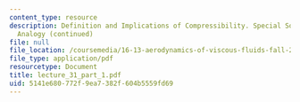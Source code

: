 ```yaml
---
content_type: resource
description: Definition and Implications of Compressibility. Special Solutions. Reynolds
  Analogy (continued)
file: null
file_location: /coursemedia/16-13-aerodynamics-of-viscous-fluids-fall-2003/5141e680772f9ea7382f604b5559fd69_lecture_31_part_1.pdf
file_type: application/pdf
resourcetype: Document
title: lecture_31_part_1.pdf
uid: 5141e680-772f-9ea7-382f-604b5559fd69
---
```

